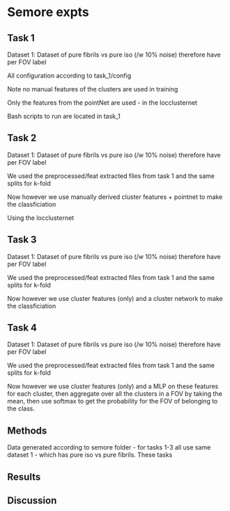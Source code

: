 # Semore expts

## Task 1

Dataset 1: Dataset of pure fibrils vs pure iso (/w 10% noise) therefore have per FOV label

All configuration according to task_1/config

Note no manual features of the clusters are used in training

Only the features from the pointNet are used - in the locclusternet

Bash scripts to run are located in task_1

## Task 2

Dataset 1: Dataset of pure fibrils vs pure iso (/w 10% noise) therefore have per FOV label

We used the preprocessed/feat extracted files from task 1 and the same splits for k-fold

Now however we use manually derived cluster features + pointnet to make the classficiation

Using the locclusternet

## Task 3

Dataset 1: Dataset of pure fibrils vs pure iso (/w 10% noise) therefore have per FOV label

We used the preprocessed/feat extracted files from task 1 and the same splits for k-fold

Now however we use cluster features (only) and a cluster network to make the classficiation

## Task 4

Dataset 1: Dataset of pure fibrils vs pure iso (/w 10% noise) therefore have per FOV label

We used the preprocessed/feat extracted files from task 1 and the same splits for k-fold

Now however we use cluster features (only) and a MLP on these features for each cluster, then aggregate over all the clusters in a FOV by taking the mean, then use softmax to get the probability for the FOV of belonging to the class.

## Methods

Data generated according to semore folder - for tasks 1-3 all use same dataset 1 - which has pure iso vs pure fibrils.
These tasks

## Results


## Discussion
